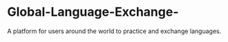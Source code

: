 # Global-Language-Exchange-
A platform for users around the world to practice and exchange languages.
